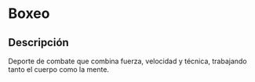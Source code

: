 # Boxeo

## Descripción
Deporte de combate que combina fuerza, velocidad y técnica, trabajando tanto el cuerpo como la mente.
